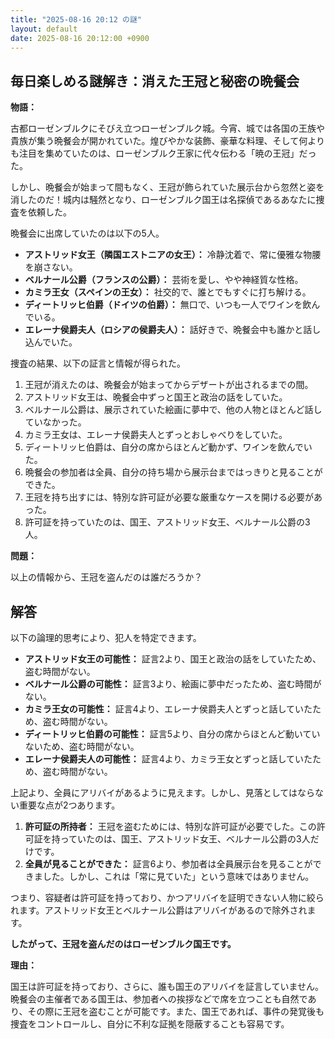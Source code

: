 ```yaml
---
title: "2025-08-16 20:12 の謎"
layout: default
date: 2025-08-16 20:12:00 +0900
---
```

## 毎日楽しめる謎解き：消えた王冠と秘密の晩餐会

**物語：**

古都ローゼンブルクにそびえ立つローゼンブルク城。今宵、城では各国の王族や貴族が集う晩餐会が開かれていた。煌びやかな装飾、豪華な料理、そして何よりも注目を集めていたのは、ローゼンブルク王家に代々伝わる「暁の王冠」だった。

しかし、晩餐会が始まって間もなく、王冠が飾られていた展示台から忽然と姿を消したのだ！城内は騒然となり、ローゼンブルク国王は名探偵であるあなたに捜査を依頼した。

晩餐会に出席していたのは以下の5人。

*   **アストリッド女王（隣国エストニアの女王）：** 冷静沈着で、常に優雅な物腰を崩さない。
*   **ベルナール公爵（フランスの公爵）：** 芸術を愛し、やや神経質な性格。
*   **カミラ王女（スペインの王女）：** 社交的で、誰とでもすぐに打ち解ける。
*   **ディートリッヒ伯爵（ドイツの伯爵）：** 無口で、いつも一人でワインを飲んでいる。
*   **エレーナ侯爵夫人（ロシアの侯爵夫人）：** 話好きで、晩餐会中も誰かと話し込んでいた。

捜査の結果、以下の証言と情報が得られた。

1.  王冠が消えたのは、晩餐会が始まってからデザートが出されるまでの間。
2.  アストリッド女王は、晩餐会中ずっと国王と政治の話をしていた。
3.  ベルナール公爵は、展示されていた絵画に夢中で、他の人物とほとんど話していなかった。
4.  カミラ王女は、エレーナ侯爵夫人とずっとおしゃべりをしていた。
5.  ディートリッヒ伯爵は、自分の席からほとんど動かず、ワインを飲んでいた。
6.  晩餐会の参加者は全員、自分の持ち場から展示台まではっきりと見ることができた。
7.  王冠を持ち出すには、特別な許可証が必要な厳重なケースを開ける必要があった。
8.  許可証を持っていたのは、国王、アストリッド女王、ベルナール公爵の3人。

**問題：**

以上の情報から、王冠を盗んだのは誰だろうか？

## 解答

以下の論理的思考により、犯人を特定できます。

*   **アストリッド女王の可能性：** 証言2より、国王と政治の話をしていたため、盗む時間がない。
*   **ベルナール公爵の可能性：** 証言3より、絵画に夢中だったため、盗む時間がない。
*   **カミラ王女の可能性：** 証言4より、エレーナ侯爵夫人とずっと話していたため、盗む時間がない。
*   **ディートリッヒ伯爵の可能性：** 証言5より、自分の席からほとんど動いていないため、盗む時間がない。
*   **エレーナ侯爵夫人の可能性：** 証言4より、カミラ王女とずっと話していたため、盗む時間がない。

上記より、全員にアリバイがあるように見えます。しかし、見落としてはならない重要な点が2つあります。

1.  **許可証の所持者：** 王冠を盗むためには、特別な許可証が必要でした。この許可証を持っていたのは、国王、アストリッド女王、ベルナール公爵の3人だけです。
2.  **全員が見ることができた：** 証言6より、参加者は全員展示台を見ることができました。しかし、これは「常に見ていた」という意味ではありません。

つまり、容疑者は許可証を持っており、かつアリバイを証明できない人物に絞られます。アストリッド女王とベルナール公爵はアリバイがあるので除外されます。

**したがって、王冠を盗んだのはローゼンブルク国王です。**

**理由：**

国王は許可証を持っており、さらに、誰も国王のアリバイを証言していません。晩餐会の主催者である国王は、参加者への挨拶などで席を立つことも自然であり、その際に王冠を盗むことが可能です。また、国王であれば、事件の発覚後も捜査をコントロールし、自分に不利な証拠を隠蔽することも容易です。
